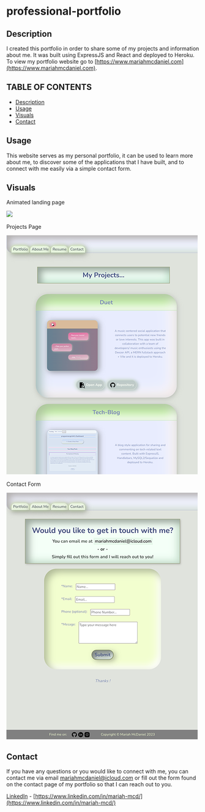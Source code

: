# professional-portfolio

## Description

I created this portfolio in order to share some of my projects and information about me. It was built using ExpressJS and React and deployed to Heroku. To view my portfolio website go to [https://www.mariahmcdaniel.com](https://www.mariahmcdaniel.com). 

## TABLE OF CONTENTS
- [Description](#description)
- [Usage](#usage)
- [Visuals](#visuals)
- [Contact](#contact)

## Usage

This website serves as my personal portfolio, it can be used to learn more about me, to discover some of the applications that I have built, and to connect with me easily via a simple contact form.

## Visuals

Animated landing page

![](https://media.giphy.com/media/v1.Y2lkPTc5MGI3NjExZTMxZDhhZWEwYmM0M2ZlMzNiN2I0Yjc1NjdhODdkMmVhZTk4ZWQxNCZjdD1n/o6d1lEwFilBPkUbKVT/giphy.gif)

Projects Page

![](projects.png)

Contact Form

![](contact.png)


## Contact

If you have any questions or you would like to connect with me, you can contact me via email [mariahmcdaniel@icloud.com](mariahmcdaniel@icloud.com) or fill out the form found on the contact page of my portfolio so that I can reach out to you.

[LinkedIn](https://www.linkedin.com/in/mariah-mcd/) - [https://www.linkedin.com/in/mariah-mcd/](https://www.linkedin.com/in/mariah-mcd/)